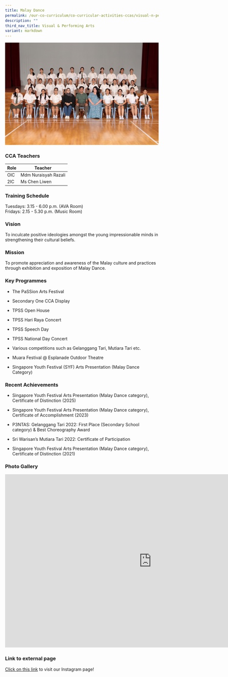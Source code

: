 ```yaml
---
title: Malay Dance
permalink: /our-co-curriculum/co-curricular-activities-ccas/visual-n-performing-arts/malay-dance/
description: ""
third_nav_title: Visual & Performing Arts
variant: markdown
---
```

![](/images/Malay_Dance.jpg)

### CCA Teachers

| Role | Teacher |
|---|---|
| OIC | Mdm Nuraisyah Razali |
| 2IC | Ms Chen Liwen |

### Training Schedule 
Tuesdays: 3.15 - 6.00 p.m. (AVA Room) <br>Fridays: 2.15 - 5.30 p.m. (Music Room)





### Vision
To inculcate positive ideologies amongst the young impressionable minds in strengthening their cultural beliefs.

### Mission 
To promote appreciation and awareness of the Malay culture and practices through exhibition and exposition of Malay Dance.

### Key Programmes


*   The PaSSion Arts Festival
    
*   Secondary One CCA Display
    
*   TPSS Open House
    
*   TPSS Hari Raya Concert
    
*   TPSS Speech Day
    
*   TPSS National Day Concert
    
*   Various competitions such as Gelanggang Tari, Mutiara Tari etc.
    
*   Muara Festival @ Esplanade Outdoor Theatre
    
*   Singapore Youth Festival (SYF) Arts Presentation (Malay Dance Category)

### Recent Achievements

*   Singapore Youth Festival Arts Presentation (Malay Dance category), Certificate of Distinction (2025)
    
*   Singapore Youth Festival Arts Presentation (Malay Dance category), Certificate of Accomplishment (2023)
    
*   P3NTAS: Gelanggang Tari 2022: First Place (Secondary School category) &amp; Best Choreography Award
    
*   Sri Warisan’s Mutiara Tari 2022: Certificate of Participation
    
*   Singapore Youth Festival Arts Presentation (Malay Dance category), Certificate of Distinction (2021)
    
    

### Photo Gallery

<iframe allowfullscreen="true" height="569" width="960" frameborder="0" src="https://docs.google.com/presentation/d/e/2PACX-1vSR8vv6yC0iA5XrjvZqDHGInc1DL6ez6t6a-VPAK_IlDHLX_mVQ7qRG6-wW492wViaOfSGfqknhOQkb/pubembed?start=true&amp;loop=true&amp;delayms=3000"></iframe>


### Link to external page
[Click on this link](https://www.instagram.com/tpss.malaydance/?igshid=MzRlODBiNWFlZA%3D%3D) to visit our Instagram page!